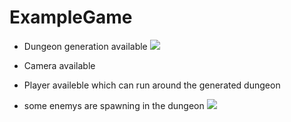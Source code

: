 # ExampleGame

- Dungeon generation available
  ![](https://raw.githubusercontent.com/Lycea/ExampleGame/master/screenshots/dungeon_generator.gif)
  
- Camera available
- Player availeble which can run around the generated dungeon
- some enemys are spawning in the dungeon
  ![](https://raw.githubusercontent.com/Lycea/ExampleGame/master/screenshots/test_dungeon.gif)
